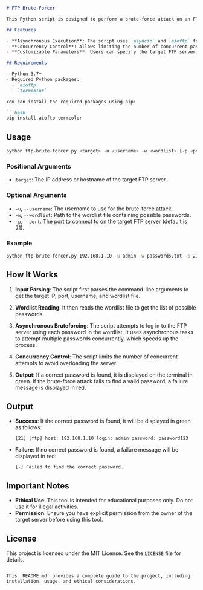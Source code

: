 ```markdown
# FTP Brute-Forcer

This Python script is designed to perform a brute-force attack on an FTP server to discover valid login credentials. The script uses asynchronous operations to maximize the efficiency of the attack by trying multiple passwords concurrently.

## Features

- **Asynchronous Execution**: The script uses `asyncio` and `aioftp` for handling multiple connections simultaneously.
- **Concurrency Control**: Allows limiting the number of concurrent password attempts to prevent overwhelming the server.
- **Customizable Parameters**: Users can specify the target FTP server, port, username, and wordlist of passwords.

## Requirements

- Python 3.7+
- Required Python packages:
  - `aioftp`
  - `termcolor`

You can install the required packages using pip:

```bash
pip install aioftp termcolor
```

## Usage

```bash
python ftp-brute-forcer.py <target> -u <username> -w <wordlist> [-p <port>]
```

### Positional Arguments

- `target`: The IP address or hostname of the target FTP server.

### Optional Arguments

- `-u`, `--username`: The username to use for the brute-force attack.
- `-w`, `--wordlist`: Path to the wordlist file containing possible passwords.
- `-p`, `--port`: The port to connect to on the target FTP server (default is 21).

### Example

```bash
python ftp-brute-forcer.py 192.168.1.10 -u admin -w passwords.txt -p 21
```

## How It Works

1. **Input Parsing**: The script first parses the command-line arguments to get the target IP, port, username, and wordlist file.
  
2. **Wordlist Reading**: It then reads the wordlist file to get the list of possible passwords.

3. **Asynchronous Bruteforcing**: The script attempts to log in to the FTP server using each password in the wordlist. It uses asynchronous tasks to attempt multiple passwords concurrently, which speeds up the process.

4. **Concurrency Control**: The script limits the number of concurrent attempts to avoid overloading the server.

5. **Output**: If a correct password is found, it is displayed on the terminal in green. If the brute-force attack fails to find a valid password, a failure message is displayed in red.

## Output

- **Success**: If the correct password is found, it will be displayed in green as follows:

  ```
  [21] [ftp] host: 192.168.1.10 login: admin password: password123
  ```

- **Failure**: If no correct password is found, a failure message will be displayed in red:

  ```
  [-] Failed to find the correct password.
  ```

## Important Notes

- **Ethical Use**: This tool is intended for educational purposes only. Do not use it for illegal activities.
- **Permission**: Ensure you have explicit permission from the owner of the target server before using this tool.

## License

This project is licensed under the MIT License. See the `LICENSE` file for details.
```

This `README.md` provides a complete guide to the project, including installation, usage, and ethical considerations.
